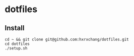 # dotfiles

## Install

```
cd ~ && git clone git@github.com:hxrxchang/dotfiles.git
cd dotfiles
./setup.sh
```
